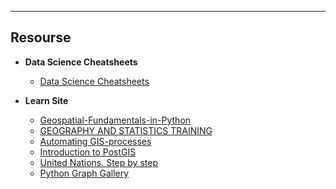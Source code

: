 
----
## Resourse
- **Data Science Cheatsheets**

    - [Data Science Cheatsheets](https://github.com/SergeyShchus/Data-Science--Cheat-Sheet)


- **Learn Site**
    - [Geospatial-Fundamentals-in-Python](https://github.com/dlab-berkeley/Geospatial-Fundamentals-in-Python)
    - [GEOGRAPHY AND STATISTICS TRAINING](https://onsgeo.github.io/geospatial-training/docs/intro_to_gis_in_r)
    - [Automating GIS-processes](https://autogis-site.readthedocs.io/en/latest/course-info/course-info.html)
    - [Introduction to PostGIS](http://postgis.net/workshops/postgis-intro/index.html)
    - [United Nations. Step by step](https://www.un-spider.org/advisory-support/recommended-practices/earthquake-damage-detection-sentinel-1/step-by-step)
    - [Python Graph Gallery](https://www.python-graph-gallery.com)
